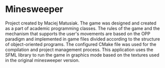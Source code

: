 # Minesweeper

Project created by Maciej Matusiak. The game was designed and created as a part of academic programming classes. The rules of the game and the mechanism that supports the user's movements are based on the OPP paradigm and implemented in game files divided according to the structure of object-oriented programs. The configured CMake file was used for the compilation and project management process. This application uses the SFML library to run the game in graphics mode based on the textures used in the original minesweeper version. 

